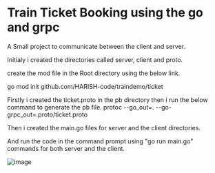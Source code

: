 # Train Ticket Booking using the go and grpc  

A Small project to communicate between the client and server.

Initialy i created the directories called server, client and proto.

create the mod file in the Root directory using the below link.

go mod init github.com/HARISH-code/traindemo/ticket

Firstly i created the ticket.proto in the pb directory then i run the below command to generate the pb file.
protoc --go_out=. --go-grpc_out=.proto/ticket.proto

Then i created the main.go files for server and the client directories.

And run the code in the command prompt using  "go run main.go" commands for both server and the client.



![image](https://github.com/HARISHA-code/traindemo/assets/70417383/d4216b4e-d94a-46c5-b8e4-11423f601d1f)

